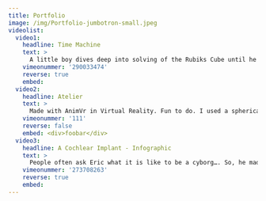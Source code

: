 ```yaml
---
title: Portfolio
image: /img/Portfolio-jumbotron-small.jpeg
videolist:
  video1:
    headline: Time Machine
    text: >
      A little boy dives deep into solving of the Rubiks Cube until he isn't aware of time and his surroundings anymore.  “Time Machine” is the first short film with more complex character animation, backgrounds, music composition and sound design. The animation is completely produced in Virtual Realty (AnimVR, Quill).
    vimeonummer: '290033474'
    reverse: true
    embed:
  video2:
    headline: Atelier
    text: > 
      Made with AnimVr in Virtual Reality. Fun to do. I used a spherical photograph of  my room as background and modeled everything onto it. I was scared a couple of times  because I saw myself taking a photo behind me....in VR everything is a bit confusing ... I had to project it onto a sphere because of the file size limit of Sketchfab, but still interesting piece even without stereoscopic.
    vimeonummer: '111'
    reverse: false
    embed: <div>foobar</div>
  video3:
    headline: A Cochlear Implant - Infographic
    text: >
      People often ask Eric what it is like to be a cyborg…. So, he made this short infographic with AnimVR in virtual reality about “Cochlear Implants”.  He also  wants to remind people and filmmakers that subtitles are very welcome for the  70 million deaf people out there.
    vimeonummer: '273708263'
    reverse: true
    embed:
---
```


